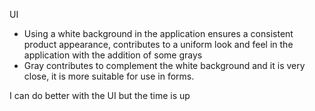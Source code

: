 UI
- Using a white background in the application ensures a consistent product appearance, contributes to a uniform look and feel in the application with the addition of some grays
- Gray contributes to complement the white background and it is very close, it is more suitable for use in forms.

I can do better with the UI but the time is up
